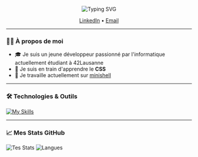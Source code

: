 <p align="center">
  <img src="https://readme-typing-svg.demolab.com?font=Fira+Code&weight=500&size=23&pause=1000&color=7F00FF&center=true&vCenter=true&width=500&lines=Salut%2C+Bienvenue+sur+mon+profil+!+%F0%9F%91%8B" alt="Typing SVG" />
</p>

<p align="center">
  <a href="https://www.linkedin.com/in/alessio-piscopo-087433172/">LinkedIn</a> •
  <a href="mailto:alessiopiscopo0@outlook.com">Email</a>
</p>

---

### 👨‍💻 À propos de moi

- 🎓 Je suis un jeune développeur passionné par l'informatique actuellement étudiant à 42Lausanne
- 🌱 Je suis en train d'apprendre le **CSS**
- 🚀 Je travaille actuellement sur <a href="https://github.com/daniel149afonso/minishell">minishell</a>

---

### 🛠️ Technologies & Outils

[![My Skills](https://skillicons.dev/icons?i=arduino,html,js,css,bash,c,cpp,git,github,vscode,sketchup,linux,mint,flutter&perline=7)](https://skillicons.dev)

---

### 📈 Mes Stats GitHub

![Tes Stats](https://github-readme-stats.vercel.app/api?username=Bullestico42&show_icons=true&theme=tokyonight)
![Langues](https://github-readme-stats.vercel.app/api/top-langs/?username=Bullestico42&layout=compact&theme=tokyonight)
